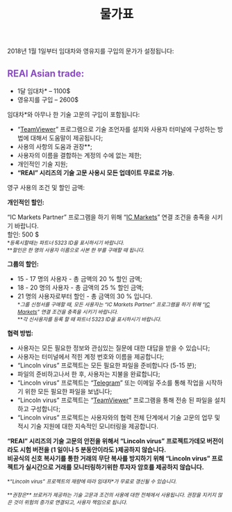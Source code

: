 ﻿---
layout: page

title: 물가표
breadcrumb: Цены

meta: 이러한 기술 고문의 판매, 모든 수익금은 자선을 목표로한다.

lang: kr
ref: prices
---

2018년 1월 1일부터 임대차와 영유지를 구입의 문가가 설정됩니다:

## <span style="color:#8b4ac7">REAl Asian trade:</span>

- 1달 임대차* – 1100$
- 영유지를 구입 – 2600$

임대차*와 아무나 한 기술 고문의 구입이 포함됩니다:

- “<a href="https://www.teamviewer.com/" target="_blank">TeamViewer</a>” 프로그램으로 기술 조언자를 설치와 사용자 터미널에 구성하는 방법에 대해서 도움말이 제공됩니다;  
- 사용의 사항의 도움과 권장**;  
- 사용자의 이름을 결합하는 계정의 수에 없는 제한;  
- 개인적인 기술 지원;  
- **“REAl” 시리즈의 기술 고문 사용시 모든 업데이트 무료로 가능**.  

영구 사용의 조건 및 할인 금액:  

**개인적인 할인:**  

“IC Markets Partner” 프로그램을 하기 위해  “<a href="https://lincolnvirus.com/kr/ea/ic_markets" target="_blank">IC Markets</a>” 연결 조건을 충족을 시키기 바랍니다.  
할인: 500 $  
<small>\*_등록시할때는 파트너 5323 ID을 표시하시기 바랍니다._</small>  
<small>\*\*_할인은 한 명의 사용자 이름으로 사본 한 부를 구매할 때 됩니다._</small>  

**그룹의 할인:**  

- 15 - 17 명의 사용자 - 총 금액의 20 % 할인 금액;  
- 18 - 20 명의 사용자 - 총 금액의 25 % 할인 금액;  
- 21 명의 사용자로부터 할인 - 총 금액의 30 % 입니다.  
<small>\*_그룹 신청서를 구매할 때, 모든 사용자는 “IC Markets Partner” 프로그램을 하기 위해  “<a href="https://lincolnvirus.com/kr/ea/ic_markets" target="_blank">IC Markets</a>” 연결 조건을 충족을 시키기 바랍니다._</small>  
<small>\*\*_각 신사용자를 등록 할 때 파트너 5323 ID을 표시하시기 바랍니다._</small>  

**협력 방법:**  

- 사용자는 모든 필요한 정보와 관심있는 질문에 대한 대답을 받을 수 있습니다;  
- 사용자는 터미널에서 적힌 계정 번호와 이름을 제공합니다;  
- “Lincoln virus” 프로젝트는 모든 필요한 파일을 준비합니다 (5-15 분);  
- 파일의 준비하고나서 한 후, 사용자는 지불을 완료합니다;  
- “Lincoln virus” 프로젝트는 “<a href="https://t.me/chutkoy" target="_blank">Telegram</a>” 또는 이메일 주소를 통해 작업을 시작하기 위한 모든 필요한 파일을 보냅니다;  
- “Lincoln virus” 프로젝트는 “<a href="https://www.teamviewer.com/" target="_blank">TeamViewer</a>” 프로그램을 통해 전송 된 파일을 설치하고 구성합니다;  
- “Lincoln virus” 프로젝트는 사용자와의 협력 전체 단계에서 기술 고문의 업무 및 적시 기술 지원에 대한 지속적인 모니터링을 제공합니다.  

**“REAl” 시리즈의 기술 고문의 안전을 위해서 “Lincoln virus” 프로젝트가데모 버전이라도 시험 버전을 (1 일이나  5 분동안이라도 )제공하지 않습니다.**  
**비공식의 신호 복사기를 통한 거래의 무단 복사를 방지하기 위해 “Lincoln virus” 프로젝트가 실시간으로 거래를 모니터링하기위한 투자자 암호를 제공하지 않습니다.**  

<small>\*_“Lincoln virus” 프로젝트의 재량에 따라 임대차*가 무료로 갱신될 수 있습니다._</small>

<small>\*\*_권장은** 브로커가 제공하는 기술 고문과 조건의 사용에 대한 전체에서 사용됩니다. 권장을 지키지 않은 것이 위험의 증가로 연결되고, 사용자 책임으로 됩니다._</small>
